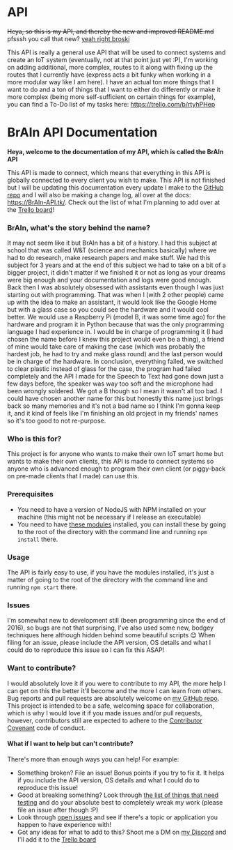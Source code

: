 # API
~~Heya, so this is my API, and thereby the new and improved README.md~~ pfsssh you call that new? [yeah right broski](https://BrAIn-API.tk/)

This API is really a general use API that will be used to connect systems and create an IoT system (eventually, not at that point just yet :P), I'm working on adding additional, more complex, routes to it along with fixing up the routes that I currently have (express acts a bit funky when working in a more modular way like I am here). I have an actual ton more things that I want to do and a ton of things that I want to either do differently or make it more complex (being more self-sufficient on certain things for example), you can find a To-Do list of my tasks here: https://trello.com/b/rtyhPHep


# BrAIn API Documentation
**Heya, welcome to the documentation of my API, which is called the BrAIn API**

This API is made to connect, which means that everything in this API is globally connected to every client you wish to make. This API is not finished but I will be updating this documentation every update I make to the [GitHub repo](https://github.com/LucAngevare/BrAIn-API) and I will also be making a change log, all over at the docs: https://BrAIn-API.tk/. Check out the list of what I'm planning to add over at the [Trello board](https://trello.com/b/rtyhPHep)!

### BrAIn, what's the story behind the name?

It may not seem like it but BrAIn has a bit of a history. I had this subject at school that was called W&T (science and mechanics basically) where we had to do research, make research papers and make stuff. We had this subject for 3 years and at the end of this subject we had to take on a bit of a bigger project, it didn't matter if we finished it or not as long as your dreams were big enough and your documentation and logs were good enough.
Back then I was absolutely obsessed with assistants even though I was just starting out with programming.
That was when I (with 2 other people) came up with the idea to make an assistant, it would look like the Google Home but with a glass case so you could see the hardware and it would cool better. We would use a Raspberry Pi (model B, it was some time ago) for the hardware and program it in Python because that was the only programming language I had experience in. I would be in charge of programming it (I had chosen the name before I knew this project would even be a thing), a friend of mine would take care of making the case (which was probably the hardest job, he had to try and make glass round) and the last person would be in charge of the hardware. In conclusion, everything failed, we switched to clear plastic instead of glass for the case, the program had failed completely and the API I made for the Speech to Text had gone down just a few days before, the speaker was way too soft and the microphone had been wrongly soldered. We got a B though so I mean it wasn't all too bad.
I could have chosen another name for this but honestly this name just brings back so many memories and it's not a bad name so I think I'm gonna keep it, and it kind of feels like I'm finishing an old project in my friends' names so it's too good to not re-purpose.

### Who is this for?
This project is for anyone who wants to make their own IoT smart home but wants to make their own clients, this API is made to connect systems so anyone who is advanced enough to program their own client (or piggy-back on pre-made clients that I made) can use this.

### Prerequisites
* You need to have a version of NodeJS with NPM installed on your machine (this might not be necessary if I release an executable)
* You need to have [these modules](https://github.com/LucAngevare/BrAIn-API/blob/master/package.json) installed, you can install these by going to the root of the directory with the command line and running `npm install` there.

### Usage
The API is fairly easy to use, if you have the modules installed, it's just a matter of going to the root of the directory with the command line and running `npm start` there.

### Issues
I'm somewhat new to development still (been programming since the end of 2016), so bugs are not that surprising, I've also used some new, bodgey techniques here although hidden behind some beautiful scripts 😊
When filing for an issue, please include the API version, OS details and what I could do to reproduce this issue so I can fix this ASAP!

### Want to contribute?
I would absolutely love it if you were to contribute to my API, the more help I can get on this the better it'll become and the more I can learn from others.
Bug reports and pull requests are absolutely welcome on [my GitHub repo](https://github.com/LucAngevare/BrAIn-API). This project is intended to be a safe, welcoming space for collaboration, which is why I would love it if you made issues and/or pull requests, however, contributors still are expected to adhere to the [Contributor Covenant](http://contributor-covenant.org) code of conduct.

#### What if I want to help but can't contribute?
There's more than enough ways you can help! For example:
* Something broken? File an issue! Bonus points if you try to fix it. It helps if you include the API version, OS details and what I could do to reproduce this issue!
* Good at breaking something? Look through [the list of things that need testing](https://github.com/LucAngevare/BrAIn-API/blob/master/docs/testMe.md) and do your absolute best to completely wreak my work (please file an issue after though :P)
* Look through [open issues](https://github.com/LucAngevare/BrAIn-API/issues?state=open) and see if there's a topic or application you happen to have experience with!
* Got any ideas for what to add to this? Shoot me a DM on [my Discord](https://discord.com/users/478903410159255572) and I'll add it to the [Trello board](https://trello.com/b/rtyhPHep)

